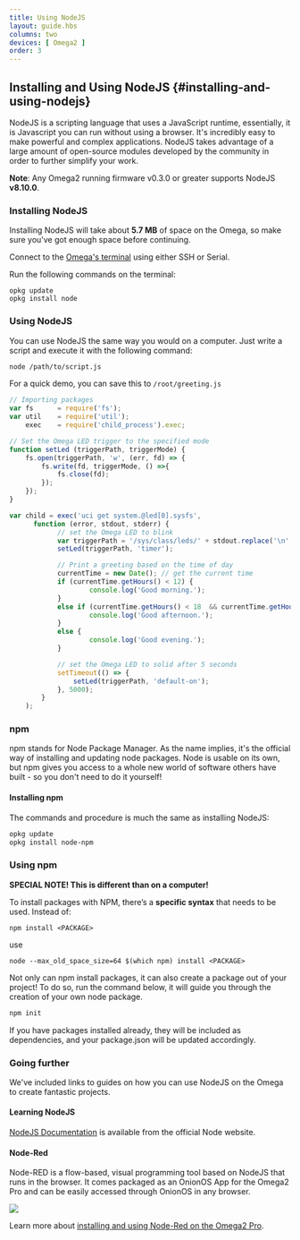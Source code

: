 ```yaml
---
title: Using NodeJS
layout: guide.hbs
columns: two
devices: [ Omega2 ]
order: 3
---
```


<!-- // refer to the existing article for guidance -->

## Installing and Using NodeJS {#installing-and-using-nodejs}

NodeJS is a scripting language that uses a JavaScript runtime, essentially, it is Javascript you can run without using a browser. It's incredibly easy to make powerful and complex applications. NodeJS takes advantage of a large amount of open-source modules developed by the community in order to further simplify your work.

**Note**: Any Omega2 running firmware v0.3.0 or greater supports NodeJS **v8.10.0**.


### Installing NodeJS

Installing NodeJS will take about **5.7 MB** of space on the Omega, so make sure you've got enough space before continuing.

Connect to the [Omega's terminal](#connecting-to-the-omega-terminal) using either SSH or Serial.

Run the following commands on the terminal:

```
opkg update
opkg install node
```

### Using NodeJS


You can use NodeJS the same way you would on a computer. Just write a script and execute it with the following command:

``` bash
node /path/to/script.js
```

For a quick demo, you can save this to `/root/greeting.js`

```javascript
// Importing packages
var fs      = require('fs');
var util    = require('util');
    exec    = require('child_process').exec;

// Set the Omega LED trigger to the specified mode
function setLed (triggerPath, triggerMode) {
    fs.open(triggerPath, 'w', (err, fd) => {
        fs.write(fd, triggerMode, () =>{
            fs.close(fd);
        });
    });
}

var child = exec('uci get system.@led[0].sysfs',
      function (error, stdout, stderr) {
            // set the Omega LED to blink
            var triggerPath = '/sys/class/leds/' + stdout.replace('\n','') + '/trigger'
            setLed(triggerPath, 'timer');

            // Print a greeting based on the time of day
            currentTime = new Date(); // get the current time
            if (currentTime.getHours() < 12) {
                    console.log('Good morning.');
            }
            else if (currentTime.getHours() < 18  && currentTime.getHours() >= 12) {
                    console.log('Good afternoon.');
            }
            else {
                    console.log('Good evening.');
            }

            // set the Omega LED to solid after 5 seconds
            setTimeout(() => {
                setLed(triggerPath, 'default-on');
            }, 5000);
        }
    );
```


### npm

npm stands for Node Package Manager. As the name implies, it's the official way of installing and updating node packages. Node is usable on its own, but npm gives you access to a whole new world of software others have built - so you don't need to do it yourself!

#### Installing npm

The commands and procedure is much the same as installing NodeJS:

``` bash
opkg update
opkg install node-npm
```

### Using npm

**SPECIAL NOTE! This is different than on a computer!**

To install packages with NPM, there’s a **specific syntax** that needs to be used. Instead of:

```
npm install <PACKAGE>
```

use

```
node --max_old_space_size=64 $(which npm) install <PACKAGE>
```

Not only can npm install packages, it can also create a package out of your project! To do so, run the command below, it will guide you through the creation of your own node package.

``` bash
npm init
```

If you have packages installed already, they will be included as dependencies, and your package.json will be updated accordingly.

### Going further

We've included links to guides on how you can use NodeJS on the Omega to create fantastic projects.

#### Learning NodeJS

<!-- // link to nodejs documentation and guides for more info on getting started and learning NodeJS -->

[NodeJS Documentation](https://nodejs.org/docs/v8.10.0/api/) is available from the official Node website.

#### Node-Red

Node-RED is a flow-based, visual programming tool based on NodeJS that runs in the browser. It comes packaged as an OnionOS App for the Omega2 Pro and can be easily accessed through OnionOS in any browser.

![](https://raw.githubusercontent.com/OnionIoT/Onion-Docs/master/Omega2/Documentation/Doing-Stuff/img/node-red-3-flow.png)

Learn more about [installing and using Node-Red on the Omega2 Pro](#node-red).

